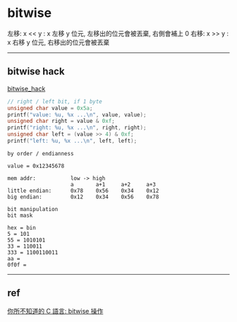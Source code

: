 # bitwise

左移: x << y : x 左移 y 位元, 左移出的位元會被丟棄, 右側會補上 0
右移: x >> y : x 右移 y 位元, 右移出的位元會被丟棄

---

## bitwise hack

[bitwise_hack](./bitwise_hack.md)

```c
// right / left bit, if 1 byte
unsigned char value = 0x5a;
printf("value: %u, %x ...\n", value, value);
unsigned char right = value & 0xf;
printf("right: %u, %x ...\n", right, right);
unsigned char left = (value >> 4) & 0xf;
printf("left: %u, %x ...\n", left, left);
```

```text
by order / endianness

value = 0x12345678

mem addr:           low -> high
                    a       a+1     a+2     a+3
little endian:      0x78    0x56    0x34    0x12
big endian:         0x12    0x34    0x56    0x78
```

```
bit manipulation
bit mask

hex = bin
5 = 101
55 = 1010101
33 = 110011
333 = 1100110011
aa =
0f0f =
```

---

## ref

[你所不知道的 C 語言: bitwise 操作](https://hackmd.io/@sysprog/c-bitwise)
